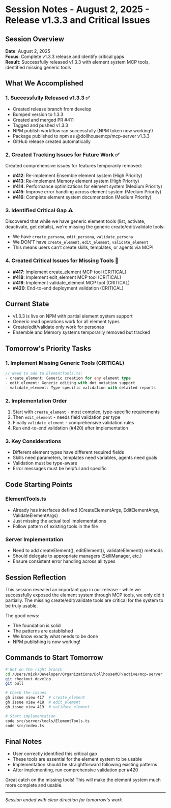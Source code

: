 # Session Notes - August 2, 2025 - Release v1.3.3 and Critical Issues

## Session Overview
**Date**: August 2, 2025  
**Focus**: Complete v1.3.3 release and identify critical gaps  
**Result**: Successfully released v1.3.3 with element system MCP tools, identified missing generic tools

## What We Accomplished

### 1. Successfully Released v1.3.3 ✅
- Created release branch from develop
- Bumped version to 1.3.3
- Created and merged PR #411
- Tagged and pushed v1.3.3
- NPM publish workflow ran successfully (NPM token now working!)
- Package published to npm as @dollhousemcp/mcp-server v1.3.3
- GitHub release created automatically

### 2. Created Tracking Issues for Future Work ✅
Created comprehensive issues for features temporarily removed:
- **#412**: Re-implement Ensemble element system (High Priority)
- **#413**: Re-implement Memory element system (High Priority)
- **#414**: Performance optimizations for element system (Medium Priority)
- **#415**: Improve error handling across element system (Medium Priority)
- **#416**: Complete element system documentation (Medium Priority)

### 3. Identified Critical Gap ⚠️
Discovered that while we have generic element tools (list, activate, deactivate, get details), we're missing the generic create/edit/validate tools:
- We have `create_persona`, `edit_persona`, `validate_persona`
- We DON'T have `create_element`, `edit_element`, `validate_element`
- This means users can't create skills, templates, or agents via MCP!

### 4. Created Critical Issues for Missing Tools 🔴
- **#417**: Implement create_element MCP tool (CRITICAL)
- **#418**: Implement edit_element MCP tool (CRITICAL)
- **#419**: Implement validate_element MCP tool (CRITICAL)
- **#420**: End-to-end deployment validation (CRITICAL)

## Current State
- v1.3.3 is live on NPM with partial element system support
- Generic read operations work for all element types
- Create/edit/validate only work for personas
- Ensemble and Memory systems temporarily removed but tracked

## Tomorrow's Priority Tasks

### 1. Implement Missing Generic Tools (CRITICAL)
```typescript
// Need to add to ElementTools.ts:
- create_element: Generic creation for any element type
- edit_element: Generic editing with dot notation support
- validate_element: Type-specific validation with detailed reports
```

### 2. Implementation Order
1. Start with `create_element` - most complex, type-specific requirements
2. Then `edit_element` - needs field validation per type
3. Finally `validate_element` - comprehensive validation rules
4. Run end-to-end validation (#420) after implementation

### 3. Key Considerations
- Different element types have different required fields
- Skills need parameters, templates need variables, agents need goals
- Validation must be type-aware
- Error messages must be helpful and specific

## Code Starting Points

### ElementTools.ts
- Already has interfaces defined (CreateElementArgs, EditElementArgs, ValidateElementArgs)
- Just missing the actual tool implementations
- Follow pattern of existing tools in the file

### Server Implementation
- Need to add createElement(), editElement(), validateElement() methods
- Should delegate to appropriate managers (SkillManager, etc.)
- Ensure consistent error handling across all types

## Session Reflection
This session revealed an important gap in our release - while we successfully exposed the element system through MCP tools, we only did it partially. The missing create/edit/validate tools are critical for the system to be truly usable.

The good news:
- The foundation is solid
- The patterns are established
- We know exactly what needs to be done
- NPM publishing is now working!

## Commands to Start Tomorrow
```bash
# Get on the right branch
cd /Users/mick/Developer/Organizations/DollhouseMCP/active/mcp-server
git checkout develop
git pull

# Check the issues
gh issue view 417  # create_element
gh issue view 418  # edit_element
gh issue view 419  # validate_element

# Start implementation
code src/server/tools/ElementTools.ts
code src/index.ts
```

## Final Notes
- User correctly identified this critical gap
- These tools are essential for the element system to be usable
- Implementation should be straightforward following existing patterns
- After implementing, run comprehensive validation per #420

Great catch on the missing tools! This will make the element system much more complete and usable.

---
*Session ended with clear direction for tomorrow's work*